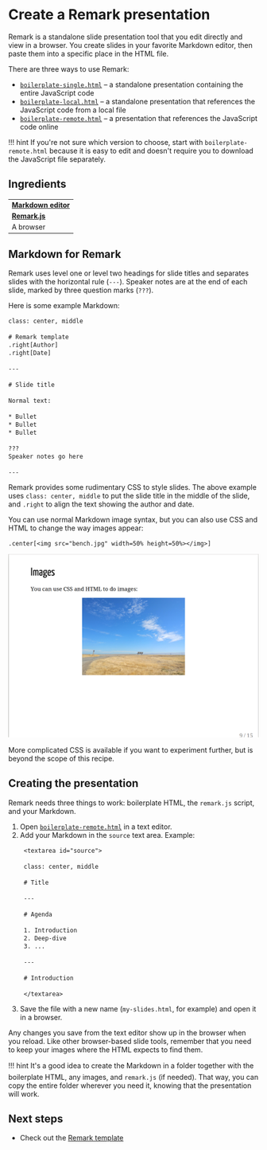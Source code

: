 # Create a Remark presentation

Remark is a standalone slide presentation tool that you edit directly and view in a browser. You create slides in your favorite Markdown editor, then paste them into a specific place in the HTML file. 

There are three ways to use Remark:

- [`boilerplate-single.html`](https://github.com/gnab/remark/blob/develop/boilerplate-single.html) &ndash; a standalone presentation containing the entire JavaScript code
- [`boilerplate-local.html`](https://github.com/gnab/remark/blob/develop/boilerplate-local.html) &ndash; a standalone presentation that references the JavaScript code from a local file
- [`boilerplate-remote.html`](https://github.com/gnab/remark/blob/develop/boilerplate-remote.html) &ndash; a presentation that references the JavaScript code online

!!! hint
     If you're not sure which version to choose, start with `boilerplate-remote.html`
     because it is easy to edit and doesn't require you to download the JavaScript file
     separately.


## Ingredients

<table>
  <tr>
    <td><b><a href="../../tools/tools-editors/">Markdown editor</a></b></td>
  </tr>
  <tr>
    <td><b><a href="../../tools/tools-publishing/#remark">Remark.js</a></b></td>
  </tr>
  </tr>
    <tr>
    <td>A browser</td>
  </tr>
</table>

## Markdown for Remark

Remark uses level one or level two headings for slide titles and separates slides with the horizontal rule (`---`). Speaker notes are at the end of each slide, marked by three question marks (`???`).

Here is some example Markdown:

```
class: center, middle

# Remark template
.right[Author]
.right[Date]

---

# Slide title

Normal text:

* Bullet
* Bullet
* Bullet

???
Speaker notes go here

---

```

Remark provides some rudimentary CSS to style slides. The above example uses `class: center, middle` to put the slide title in the middle of the slide, and `.right` to align the text showing the author and date. 

You can use normal Markdown image syntax, but you can also use CSS and HTML to change the way images appear:

```
.center[<img src="bench.jpg" width=50% height=50%></img>]
```

![Screenshot of Remark slide showing image](../img/slides-remark.png)

More complicated CSS is available if you want to experiment further, but is beyond the scope of this recipe.

## Creating the presentation

Remark needs three things to work: boilerplate HTML, the `remark.js` script, and your Markdown.

1. Open [`boilerplate-remote.html`](https://github.com/gnab/remark/blob/develop/boilerplate-remote.html) in a text editor.
1. Add your Markdown in the `source` text area. Example:
   ```
    <textarea id="source">

    class: center, middle

    # Title

    ---

    # Agenda

    1. Introduction
    2. Deep-dive
    3. ...

    ---

    # Introduction

    </textarea>
   ```
1. Save the file with a new name (`my-slides.html`, for example) and open it in a browser.

Any changes you save from the text editor show up in the browser when you reload. Like other browser-based slide tools, remember that you need to keep your images where the HTML expects to find them.

!!! hint
    It's a good idea to create the Markdown in a folder together with the 
    boilerplate HTML, any images, and `remark.js` (if needed). That way, you can copy
    the entire folder wherever you need it, knowing that the presentation will work.


## Next steps

- Check out the [Remark template](../../resources/templates/#remark)